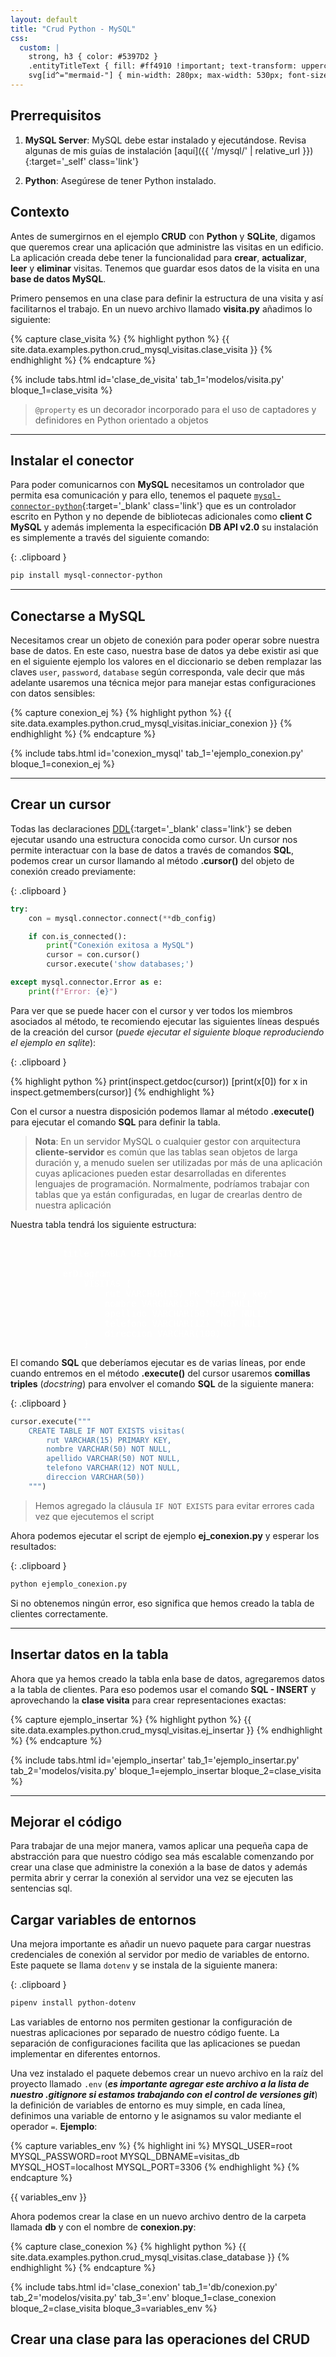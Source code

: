 ```yaml
---
layout: default
title: "Crud Python - MySQL"
css:
  custom: |
    strong, h3 { color: #5397D2 }
    .entityTitleText { fill: #ff4910 !important; text-transform: uppercase; stroke:#000; stroke-width:0.5em; paint-order:stroke; stroke-linejoin:round }
    svg[id^="mermaid-"] { min-width: 280px; max-width: 530px; font-size: 20px; }
---
```


## Prerrequisitos

1) **MySQL Server**: MySQL debe estar instalado y ejecutándose. Revisa algunas de mis guías de instalación [aquí]({{ '/mysql/' | relative_url }}){:target='_self' class='link'}

2) **Python**: Asegúrese de tener Python instalado.


## Contexto

Antes de sumergirnos en el ejemplo **CRUD** con **Python** y **SQLite**, digamos que queremos crear una aplicación que administre las visitas en un edificio. La aplicación creada debe tener la funcionalidad para **crear**, **actualizar**, **leer** y **eliminar** visitas. Tenemos que guardar esos datos de la visita en una **base de datos MySQL**.


Primero pensemos en una clase para definir la estructura de una visita y así facilitarnos el trabajo. En un nuevo archivo llamado **visita.py** añadimos lo siguiente:

{% capture clase_visita %}
{% highlight python %}
{{ site.data.examples.python.crud_mysql_visitas.clase_visita }}
{% endhighlight %}
{% endcapture %}

{% include tabs.html
    id='clase_de_visita'
    tab_1='modelos/visita.py'
    bloque_1=clase_visita
%}


> `@property` es un decorador incorporado para el uso de captadores y definidores en Python orientado a objetos

---

## Instalar el conector

Para poder comunicarnos con **MySQL** necesitamos un controlador que permita esa comunicación y para ello, tenemos el paquete [`mysql-connector-python`](https://pypi.org/project/mysql-connector-python/){:target='_blank' class='link'} que es un controlador escrito en Python y no depende de bibliotecas adicionales como **client C MySQL** y además implementa la especificación **DB API v2.0** su instalación es simplemente a través del siguiente comando:

{: .clipboard }
```bash
pip install mysql-connector-python
```

---

## Conectarse a MySQL

Necesitamos crear un objeto de conexión para poder operar sobre nuestra base de datos. En este caso, nuestra base de datos ya debe existir asi que en el siguiente ejemplo los valores en el diccionario se deben remplazar las claves `user`, `password`, `database` según corresponda, vale decir que más adelante usaremos una técnica mejor para manejar estas configuraciones con datos sensibles:


{% capture conexion_ej %}
{% highlight python %}
{{ site.data.examples.python.crud_mysql_visitas.iniciar_conexion }}
{% endhighlight %}
{% endcapture %}

{% include tabs.html
    id='conexion_mysql'
    tab_1='ejemplo_conexion.py'
    bloque_1=conexion_ej
%}

---

## Crear un cursor

Todas las declaraciones [DDL](https://dev.mysql.com/doc/refman/8.0/en/glossary.html#glos_ddl){:target='_blank' class='link'} se deben ejecutar usando una estructura conocida como cursor. Un cursor nos permite interactuar con la base de datos a través de comandos **SQL**, podemos crear un cursor llamando al método **.cursor()** del objeto de conexión creado previamente:

{: .clipboard }
```py
try:
    con = mysql.connector.connect(**db_config)

    if con.is_connected():
        print("Conexión exitosa a MySQL")
        cursor = con.cursor()
        cursor.execute('show databases;')

except mysql.connector.Error as e:
    print(f"Error: {e}")
```

Para ver que se puede hacer con el cursor y ver todos los miembros asociados al método, te recomiendo ejecutar las siguientes líneas después de la creación del cursor (*puede ejecutar el siguiente bloque reproduciendo el ejemplo en sqlite*):

{: .clipboard }
<div style="position: relative;">
{% highlight python %}
print(inspect.getdoc(cursor))
[print(x[0]) for x in inspect.getmembers(cursor)]
{% endhighlight %}
<enidev-button 
    data-btn="compiler" 
    data-lang="python" 
    data-ext="py"
    data-content="{{ site.data.examples.python.tutorial.modulo_sqlite3.inspect_cursor }}"></enidev-button>
</div>

Con el cursor a nuestra disposición podemos llamar al método **.execute()** para ejecutar el comando **SQL** para definir la tabla. 

> **Nota**: En un servidor MySQL o cualquier gestor con arquitectura **cliente-servidor** es común que las tablas sean objetos de larga duración y, a menudo suelen ser utilizadas por más de una aplicación cuyas aplicaciones pueden estar desarrolladas en diferentes lenguajes de programación. Normalmente, podríamos trabajar con tablas que ya están configuradas, en lugar de crearlas dentro de nuestra aplicación


Nuestra tabla tendrá los siguiente estructura:


<pre class="mermaid" style="display: flex; justify-content: center; background: transparent !important; color: #fff; border: none; box-shadow: none;">
---
title: TABLA DE VISITAS
---
erDiagram
    VISITAS {
        rut VARCHAR(15) PK "Primary key"
        nombre VARCHAR(50) "NOT NULL"
        apellido VARCHAR(50) "NOT NULL"
        telefono VARCHAR(12) "NOT NULL"
        direccion VARCHAR(100) 
    }
</pre>

El comando **SQL** que deberíamos ejecutar es de varias líneas, por ende cuando entremos en el método **.execute()** del cursor usaremos **comillas triples** (*docstring*) para envolver el comando **SQL** de la siguiente manera:

{: .clipboard }
```py
cursor.execute("""
    CREATE TABLE IF NOT EXISTS visitas(
        rut VARCHAR(15) PRIMARY KEY,
        nombre VARCHAR(50) NOT NULL,
        apellido VARCHAR(50) NOT NULL,
        telefono VARCHAR(12) NOT NULL,
        direccion VARCHAR(50))
    """)
```

> Hemos agregado la cláusula `IF NOT EXISTS` para evitar errores cada vez que ejecutemos el script


Ahora podemos ejecutar el script de ejemplo **ej_conexion.py** y esperar los resultados:

{: .clipboard }
```bash
python ejemplo_conexion.py
```

Si no obtenemos ningún error, eso significa que hemos creado la tabla de clientes correctamente.

---

## Insertar datos en la tabla

Ahora que ya hemos creado la tabla enla base de datos, agregaremos datos a la tabla de clientes. Para eso podemos usar el comando **SQL - INSERT** y aprovechando la **clase visita** para crear representaciones exactas:

{% capture ejemplo_insertar %}
{% highlight python %}
{{ site.data.examples.python.crud_mysql_visitas.ej_insertar }}
{% endhighlight %}
{% endcapture %}

{% include tabs.html
    id='ejemplo_insertar'
    tab_1='ejemplo_insertar.py'
    tab_2='modelos/visita.py'
    bloque_1=ejemplo_insertar
    bloque_2=clase_visita
%}

---

## Mejorar el código

Para trabajar de una mejor manera, vamos aplicar una pequeña capa de abstracción para que nuestro código sea más escalable comenzando por crear una clase que administre la conexión a la base de datos y además permita abrir y cerrar la conexión al servidor una vez se ejecuten las sentencias sql.

## Cargar variables de entornos

Una mejora importante es añadir un nuevo paquete para cargar nuestras credenciales de conexión al servidor por medio de variables de entorno. Este paquete se llama `dotenv` y se instala de la siguiente manera:

{: .clipboard }
```bash
pipenv install python-dotenv
```

Las variables de entorno nos permiten gestionar la configuración de nuestras aplicaciones por separado de nuestro código fuente. La separación de configuraciones facilita que las aplicaciones se puedan implementar en diferentes entornos. 

Una vez instalado el paquete debemos crear un nuevo archivo en la raíz del proyecto llamado `.env` (***es importante agregar este archivo a la lista de nuestro .gitignore si estamos trabajando con el control de versiones git***) la definición de variables de entorno es muy simple, en cada línea, definimos una variable de entorno y le asignamos su valor mediante el operador `=`. **Ejemplo**:


{% capture variables_env %}
{% highlight ini %}
MYSQL_USER=root
MYSQL_PASSWORD=root
MYSQL_DBNAME=visitas_db
MYSQL_HOST=localhost
MYSQL_PORT=3306
{% endhighlight %}
{% endcapture %}


<div style="position: relative">
{{ variables_env }}
<enidev-button></enidev-button>
</div>

Ahora podemos crear la clase en un nuevo archivo dentro de la carpeta llamada **db** y con el nombre de **conexion.py**:

{% capture clase_conexion %}
{% highlight python %}
{{ site.data.examples.python.crud_mysql_visitas.clase_database }}
{% endhighlight %}
{% endcapture %}

{% include tabs.html
    id='clase_conexion'
    tab_1='db/conexion.py'
    tab_2='modelos/visita.py'
    tab_3='.env'
    bloque_1=clase_conexion
    bloque_2=clase_visita
    bloque_3=variables_env
%}

## Crear una clase para las operaciones del CRUD




